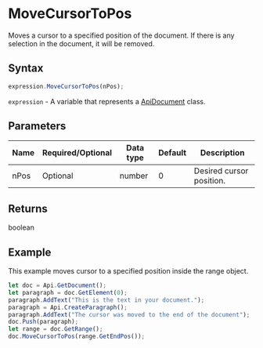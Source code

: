 # MoveCursorToPos

Moves a cursor to a specified position of the document.
If there is any selection in the document, it will be removed.

## Syntax

```javascript
expression.MoveCursorToPos(nPos);
```

`expression` - A variable that represents a [ApiDocument](../ApiDocument.md) class.

## Parameters

| **Name** | **Required/Optional** | **Data type** | **Default** | **Description** |
| ------------- | ------------- | ------------- | ------------- | ------------- |
| nPos | Optional | number | 0 | Desired cursor position. |

## Returns

boolean

## Example

This example moves cursor to a specified position inside the range object.

```javascript editor-docx
let doc = Api.GetDocument();
let paragraph = doc.GetElement(0);
paragraph.AddText("This is the text in your document.");
paragraph = Api.CreateParagraph();
paragraph.AddText("The cursor was moved to the end of the document");
doc.Push(paragraph);
let range = doc.GetRange();
doc.MoveCursorToPos(range.GetEndPos());

```
